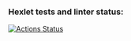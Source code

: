 ### Hexlet tests and linter status:
[![Actions Status](https://github.com/Leonelone/frontend-project-44/workflows/hexlet-check/badge.svg)](https://github.com/Leonelone/frontend-project-44/actions)